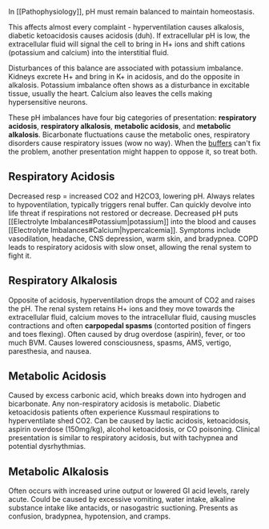 In [[Pathophysiology]], pH must remain balanced to maintain homeostasis.

This affects almost every complaint - hyperventilation causes alkalosis, diabetic ketoacidosis causes acidosis (duh). If extracellular pH is low, the extracellular fluid will signal the cell to bring in H+ ions and shift cations (potassium and calcium) into the interstitial fluid.

Disturbances of this balance are associated with potassium imbalance. Kidneys excrete H+ and bring in K+ in acidosis, and do the opposite in alkalosis. Potassium imbalance often shows as a disturbance in excitable tissue, usually the heart. Calcium also leaves the cells making hypersensitive neurons.

These pH imbalances have four big categories of presentation: **respiratory acidosis**, **respiratory alkalosis**, **metabolic acidosis**, and **metabolic alkalosis**. Bicarbonate fluctuations cause the metabolic ones, respiratory disorders cause respiratory issues (wow no way). When the [buffers](obsidian://open?vault=Obsidian%20Vault&file=Chapter%207%20-%20Anatomy%20and%20Physiology%2FAcid-Base%20Balance%20(anatomy)) can't fix the problem, another presentation might happen to oppose it, so treat both.

## Respiratory Acidosis
Decreased resp = increased CO2 and H2CO3, lowering pH. Always relates to hypoventilation, typically triggers renal buffer. Can quickly devolve into life threat if respirations not restored or decrease. Decreased pH puts [[Electrolyte Imbalances#Potassium|potassium]] into the blood and causes [[Electrolyte Imbalances#Calcium|hypercalcemia]]. Symptoms include vasodilation, headache, CNS depression, warm skin, and bradypnea. COPD leads to respiratory acidosis with slow onset, allowing the renal system to fight it. 

## Respiratory Alkalosis
Opposite of acidosis, hyperventilation drops the amount of CO2 and raises the pH. The renal system retains H+ ions and they move towards the extracellular fluid, calcium moves to the intracellular fluid, causing muscles contractions and often **carpopedal spasms** (contorted position of fingers and toes flexing). Often caused by drug overdose (aspirin), fever, or too much BVM. Causes lowered consciousness, spasms, AMS, vertigo, paresthesia, and nausea.

## Metabolic Acidosis
Caused by excess carbonic acid, which breaks down into hydrogen and bicarbonate. Any non-respiratory acidosis is metabolic. Diabetic ketoacidosis patients often experience Kussmaul respirations to hyperventilate shed CO2. Can be caused by lactic acidosis, ketoacidosis, aspirin overdose (150mg/kg), alcohol ketoacidosis, or CO poisoning. Clinical presentation is similar to respiratory acidosis, but with tachypnea and potential dysrhythmias.

## Metabolic Alkalosis
Often occurs with increased urine output or lowered GI acid levels, rarely acute. Could be caused by excessive vomiting, water intake, alkaline substance intake like antacids, or nasogastric suctioning. Presents as confusion, bradypnea, hypotension, and cramps.